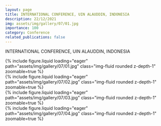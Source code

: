 ```yaml
---
layout: page
title: INTERNATIONAL CONFERENCE, UIN ALAUDDIN, INDONESIA
description: 22/12/2021
img: assets/img/gallery/07/01.jpg
importance: 100
category: Conference
related_publications: false
---
```


<p class="distill-post-title">INTERNATIONAL CONFERENCE, UIN ALAUDDIN, INDONESIA</p>

<div class="row mt-3">
    <div class="col-sm mt-3 mt-md-0">
        {% include figure.liquid loading="eager" path="assets/img/gallery/07/01.jpg" class="img-fluid rounded z-depth-1" zoomable=true %}
    </div>
    <div class="col-sm mt-3 mt-md-0">
        {% include figure.liquid loading="eager" path="assets/img/gallery/07/02.jpg" class="img-fluid rounded z-depth-1" zoomable=true %}
    </div>
</div>
<div class="row mt-3">
    <div class="col-sm mt-3 mt-md-0">
        {% include figure.liquid loading="eager" path="assets/img/gallery/07/03.jpg" class="img-fluid rounded z-depth-1" zoomable=true %}
    </div>
    <div class="col-sm mt-3 mt-md-0">
        {% include figure.liquid loading="eager" path="assets/img/gallery/07/04.jpg" class="img-fluid rounded z-depth-1" zoomable=true %}
    </div>
</div>

